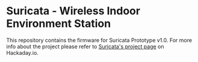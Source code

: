 # Suricata - Wireless Indoor Environment Station

This repository contains the firmware for Suricata Prototype v1.0. For more info about the project please refer to [Suricata's project page](https://hackaday.io/project/185450-suricata) on Hackaday.io.
